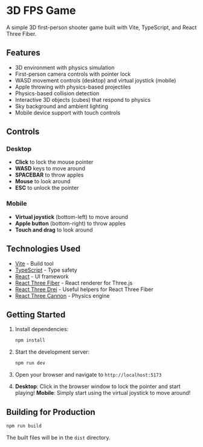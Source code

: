# 3D FPS Game

A simple 3D first-person shooter game built with Vite, TypeScript, and React Three Fiber.

## Features

- 3D environment with physics simulation
- First-person camera controls with pointer lock
- WASD movement controls (desktop) and virtual joystick (mobile)
- Apple throwing with physics-based projectiles
- Physics-based collision detection
- Interactive 3D objects (cubes) that respond to physics
- Sky background and ambient lighting
- Mobile device support with touch controls

## Controls

### Desktop
- **Click** to lock the mouse pointer
- **WASD** keys to move around
- **SPACEBAR** to throw apples
- **Mouse** to look around
- **ESC** to unlock the pointer

### Mobile
- **Virtual joystick** (bottom-left) to move around
- **Apple button** (bottom-right) to throw apples
- **Touch and drag** to look around

## Technologies Used

- [Vite](https://vitejs.dev/) - Build tool
- [TypeScript](https://www.typescriptlang.org/) - Type safety
- [React](https://reactjs.org/) - UI framework
- [React Three Fiber](https://docs.pmnd.rs/react-three-fiber) - React renderer for Three.js
- [React Three Drei](https://github.com/pmndrs/drei) - Useful helpers for React Three Fiber
- [React Three Cannon](https://github.com/pmndrs/use-cannon) - Physics engine

## Getting Started

1. Install dependencies:
   ```bash
   npm install
   ```

2. Start the development server:
   ```bash
   npm run dev
   ```

3. Open your browser and navigate to `http://localhost:5173`

4. **Desktop**: Click in the browser window to lock the pointer and start playing!
   **Mobile**: Simply start using the virtual joystick to move around!

## Building for Production

```bash
npm run build
```

The built files will be in the `dist` directory.
